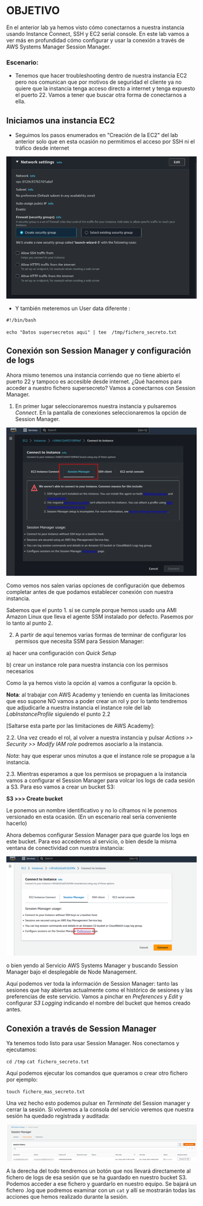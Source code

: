 # OBJETIVO 

En el anterior lab ya hemos visto cómo conectarnos a nuestra instancia usando Instance Connect, SSH y EC2 serial console. En este lab vamos a ver más en profundidad cómo configurar y usar la conexión a través de AWS Systems Manager Session Manager.

### Escenario:

- Tenemos que hacer troubleshooting dentro de nuestra instancia EC2 pero nos comunican que por motivos de seguridad el cliente ya no quiere que la instancia tenga acceso directo a internet y tenga expuesto el puerto 22. Vamos a tener que buscar otra forma de conectarnos a ella. 

## Iniciamos una instancia EC2

- Seguimos los pasos enumerados en "Creación de la EC2" del lab anterior solo que en esta ocasión no permitimos el acceso por SSH ni el tráfico desde internet

![](images/08.png)


- Y también meteremos un User data diferente :

```
#!/bin/bash

echo "Datos supersecretos aqui" | tee  /tmp/fichero_secreto.txt

```

## Conexión son Session Manager y configuración de logs

Ahora mismo tenemos una instancia corriendo que no tiene abierto el puerto 22 y tampoco es accesible desde internet. ¿Qué hacemos para acceder a nuestro fichero supersecreto? Vamos a conectarnos con Session Manager.

1. En primer lugar seleccionaremos nuestra instancia y pulsaremos *Connect*. En la pantalla de conexiones seleccionaremos la opción de Session Manager.

![](images/09.png)

Como vemos nos salen varias opciones de configuración que debemos completar antes de que podamos establecer conexión con nuestra instancia.

Sabemos que el punto 1. sí se cumple porque hemos usado una AMI Amazon Linux que lleva el agente SSM instalado por defecto. Pasemos por lo tanto al punto 2.

2. A partir de aquí tenemos varias formas de terminar de configurar los permisos que necesita SSM para Session Manager:

 a) hacer una configuración con *Quick Setup*

 b) crear un instance role para nuestra instancia con los permisos necesarios

 Como la ya hemos visto la opción a) vamos a configurar la opción b.

 **Nota**: al trabajar con AWS Academy y teniendo en cuenta las limitaciones que eso supone NO vamos a poder crear un rol y por lo tanto tendremos que adjudicarle a nuestra instancia el instance role del lab *LabInstanceProfile* siguiendo el punto 2.2

 [Saltarse esta parte por las limitaciones de AWS Academy]:


 <!-- Vamos a ir a IAM y crear un rol específico para nuestra EC2.

 ![](images/10.png)

 Le tenemos que adjuntar la policie *AmazonSSMManagedInstanceCore* a nuestro rol para que funcione. Nota: la policy *AmazonEC2RoleforSSM* está deprecada pero puede seguir apareciendo en alguna documentación o manuales de AWS.

 También le vamos a adjuntar la policy *AmazonS3FullAccess* para poder auditar las sesiones que iniciemos. -->
 

 2.2. Una vez creado el rol, al volver a nuestra instancia y pulsar *Actions >> Security >> Modify IAM role* podremos asociarlo a la instancia. 

 *Nota*: hay que esperar unos minutos a que el instance role se propague a la instancia.

  2.3. Mientras esperamos a que los permisos se propaguen a la instancia vamos a configurar el Session Manager para volcar los logs de cada sesión a S3. Para eso vamos a crear un bucket S3:

  **S3 >>> Create bucket** 

  Le ponemos un nombre identificativo y no lo ciframos ni le ponemos versionado en esta ocasión. (En un escenario real sería conveniente hacerlo)

  Ahora debemos configurar Session Manager para que guarde los logs en este bucket. Para eso accedemos al servicio, o bien desde la misma ventana de conectividad con nuestra instancia:

   ![](images/11.png)

   o bien yendo al Servicio AWS Systems Manager y buscando Session Manager bajo el desplegable de Node Management.

   Aquí podemos ver toda la información de Session Manager: tanto las sesiones que hay abiertas actualmente como el histórico de sesiones y las preferencias de este servicio. Vamos a pinchar en *Preferences* y *Edit* y configurar *S3 Logging* indicando el nombre del bucket que hemos creado antes.

 ## Conexión a través de Session Manager

 Ya tenemos todo listo para usar Session Manager. Nos conectamos y ejecutamos:

 ` cd /tmp ` 
 ` cat fichero_secreto.txt `

 Aquí podemos ejecutar los comandos que queramos o crear otro fichero por ejemplo:

 ` touch fichero_mas_secreto.txt ` 

 Una vez hecho esto podemos pulsar en *Terminate* del Session manager y cerrar la sesión. Si volvemos a la consola del servicio veremos que nuestra sesión ha quedado registrada y auditada: 

![](images/12.png)

A la derecha del todo tendremos un botón que nos llevará directamente al fichero de logs de esa sesión que se ha guardado en nuestro bucket S3. Podemos acceder a ese fichero y guardarlo en nuestro equipo. Se bajará un fichero .log que podremos examinar con un `cat` y allí se mostrarán todas las acciones que hemos realizado durante la sesión.


